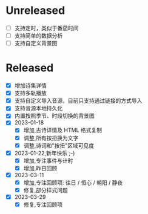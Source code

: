 # Unreleased

- [ ] 支持定时，类似于番茄时间
- [ ] 支持简单的数据分析
- [ ] 支持自定义背景图

# Released

- [x] 增加诗集详情
- [x] 支持多轨播放
- [x] 支持自定义导入音源，目前只支持通过链接的方式导入
- [x] 支持音源本地持久化
- [x] 内置按照季节、时段切换的背景图
- [x] 2023-01-18
  - [x] 增加,古诗详情及 HTML 格式复制
  - [x] 调整,所有按扭换为文字
  - [x] 调整,诗词和"按扭"区域可见度
- [x] 2023-01-22,新年快乐 ;-)
  - [x] 增加,专注事件与计时
  - [x] 增加,昨日回顾
- [x] 2023-03-11 
  - [x] 增加,专注回顾项: 往日 / 恒心 / 朝阳 / 静夜 
  - [x] 修复,部分样式问题 
- [x] 2023-03-29
  - [x] 修复,专注回顾项  
